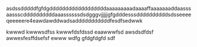 asdssdddddfgfdgddddddddddddddddddaaaaaaaaadaaaaffaaaaaaaddaasssaassscddddddddddaaassssssdsdgggvjjjjjgfgdddesssddddddddddsdsseeeeqeeeeere4eawdawddwadsadddddddddddfesdfsedwwk

kwwwd
kwwwsdfss
kwwwfdsfdssd
eaawwwfsd
awsdsdfdsf
awwesfesffdsefsf
ewww
wdfg
gfdgfdgfd
sdf
